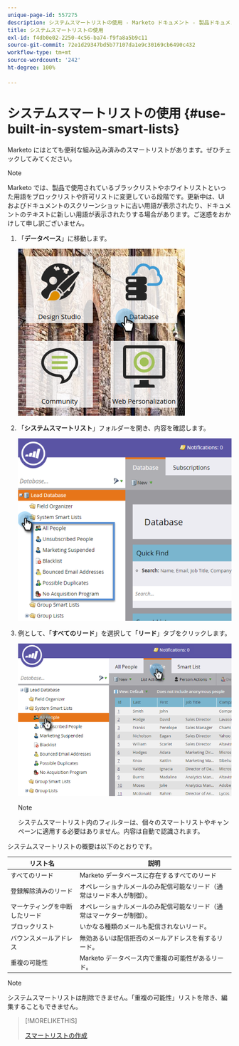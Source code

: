 ```yaml
---
unique-page-id: 557275
description: システムスマートリストの使用 - Marketo ドキュメント - 製品ドキュメント
title: システムスマートリストの使用
exl-id: f4db0e02-2250-4c56-ba74-f9fa8a5b9c11
source-git-commit: 72e1d29347bd5b77107da1e9c30169cb6490c432
workflow-type: tm+mt
source-wordcount: '242'
ht-degree: 100%

---
```


# システムスマートリストの使用 {#use-built-in-system-smart-lists}

Marketo にはとても便利な組み込み済みのスマートリストがあります。ぜひチェックしてみてください。

>[!NOTE]
>
>Marketo では、製品で使用されているブラックリストやホワイトリストといった用語をブロックリストや許可リストに変更している段階です。更新中は、UI およびドキュメントのスクリーンショットに古い用語が表示されたり、ドキュメントのテキストに新しい用語が表示されたりする場合があります。ご迷惑をおかけして申し訳ございません。

1. 「**データベース**」に移動します。

   ![](assets/db.png)

1. 「**システムスマートリスト**」フォルダーを開き、内容を確認します。

   ![](assets/two.png)

1. 例として、「**すべてのリード**」を選択して「**リード**」タブをクリックします。

   ![](assets/three.png)

   >[!NOTE]
   >
   >システムスマートリスト内のフィルターは、個々のスマートリストやキャンペーンに適用する必要はありません。内容は自動で認識されます。

システムスマートリストの概要は以下のとおりです。

| リスト名 | 説明 |
|---|---|
| すべてのリード | Marketo データベースに存在するすべてのリード |
| 登録解除済みのリード | オペレーショナルメールのみ配信可能なリード（通常はリード本人が制御）。 |
| マーケティングを中断したリード | オペレーショナルメールのみ配信可能なリード（通常はマーケターが制御）。 |
| ブロックリスト | いかなる種類のメールも配信されないリード。 |
| バウンスメールアドレス | 無効あるいは配信拒否のメールアドレスを有するリード。 |
| 重複の可能性 | Marketo データベース内で重複の可能性があるリード。 |

>[!NOTE]
>
>システムスマートリストは削除できません。「重複の可能性」リストを除き、編集することもできません。

>[!MORELIKETHIS]
>
>[スマートリストの作成](/help/marketo/product-docs/core-marketo-concepts/smart-lists-and-static-lists/creating-a-smart-list/create-a-smart-list.md)
